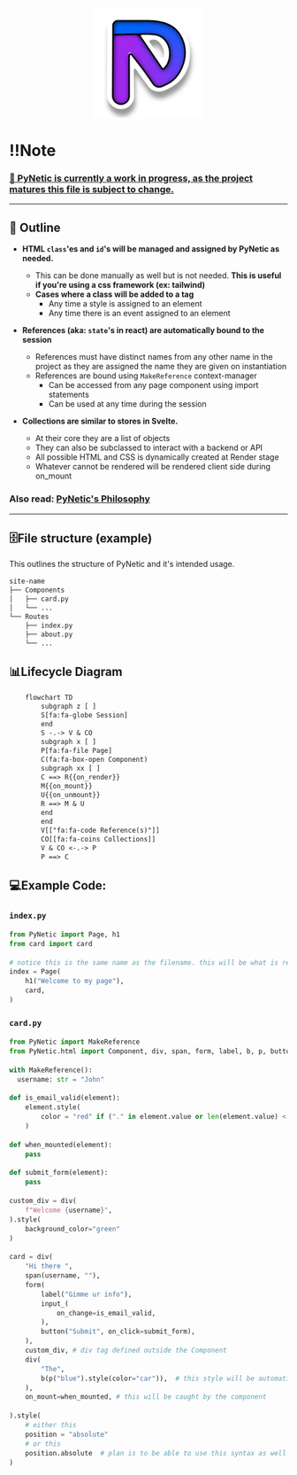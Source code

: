 <p align="center">
  <a href="https://github.com/Jabbey92/PyNetic">
    <img height="200" src="assets/icon.svg">
  </a>
</p>

# ‼️Note

### <ins>🚧 PyNetic is currently a work in progress, as the project matures this file is subject to change.</ins>

---

## 📖 Outline

- **HTML `class`'es and `id`'s will be managed and assigned by PyNetic as needed.**

  - This can be done manually as well but is not needed. **This is useful if you're using a css framework (ex: tailwind)**
  - **Cases where a class will be added to a tag**
    - Any time a style is assigned to an element
    - Any time there is an event assigned to an element

- **References (aka: `state`'s in react) are automatically bound to the session**

  - References must have distinct names from any other name in the project as they are assigned the name they are given on instantiation
  - References are bound using `MakeReference` context-manager
    - Can be accessed from any page component using import statements
    - Can be used at any time during the session

- **Collections are similar to stores in Svelte.**
  - At their core they are a list of objects
  - They can also be subclassed to interact with a backend or API
  - All possible HTML and CSS is dynamically created at Render stage
  - Whatever cannot be rendered will be rendered client side during on_mount

### Also read: [PyNetic's Philosophy]()

---

## 🗄️File structure (example)

This outlines the structure of PyNetic and it's intended usage.

```
site-name
├── Components
│   ├── card.py
│   └── ...
└── Routes
    ├── index.py
    ├── about.py
    └── ...
```

## 📊Lifecycle Diagram

```mermaid
    flowchart TD
        subgraph z [ ]
        S[fa:fa-globe Session]
        end
        S -.-> V & CO
        subgraph x [ ]
        P[fa:fa-file Page]
        C(fa:fa-box-open Component)
        subgraph xx [ ]
        C ==> R{{on_render}}
        M{{on_mount}}
        U{{on_unmount}}
        R ==> M & U
        end
        end
        V[["fa:fa-code Reference(s)"]]
        CO[[fa:fa-coins Collections]]
        V & CO <-.-> P
        P ==> C
```

## 💻Example Code:

### `index.py`

```Python
from PyNetic import Page, h1
from card import card

# notice this is the same name as the filename. this will be what is rendered
index = Page(
    h1("Welcome to my page"),
    card,
)
```

### `card.py`

```Python
from PyNetic import MakeReference
from PyNetic.html import Component, div, span, form, label, b, p, button, input_

with MakeReference():
  username: str = "John"

def is_email_valid(element):
    element.style(
        color = "red" if ("." in element.value or len(element.value) < 8) else "black"
    )

def when_mounted(element):
    pass

def submit_form(element):
    pass

custom_div = div(
    f"Welcome {username}",
).style(
    background_color="green"
)

card = div(
    "Hi there ",
    span(username, ""),
    form(
        label("Gimme ur info"),
        input_(
            on_change=is_email_valid,
        ),
        button("Submit", on_click=submit_form),
    ),
    custom_div, # div tag defined outside the Component
    div(
        "The",
        b(p("blue").style(color="car")),  # this style will be automatically managed by PyNetic
    ),
    on_mount=when_mounted, # this will be caught by the component

).style(
    # either this
    position = "absolute"
    # or this
    position.absolute  # plan is to be able to use this syntax as well as defining css separately, including in another file
)
```
